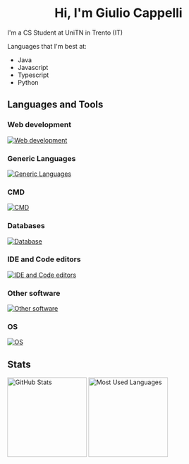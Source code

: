 <h1 align="center">Hi, I'm Giulio Cappelli</h1>

I'm a CS Student at UniTN in Trento (IT)

Languages that I'm best at:

- Java
- Javascript
- Typescript
- Python

## Languages and Tools

### Web development

[![Web development](https://skillicons.dev/icons?i=css,html,php,js,ts,nodejs,react,nextjs)]()

### Generic Languages

[![Generic Languages](https://skillicons.dev/icons?i=cpp,cs,dotnet,java,python,r)]()

### CMD

[![CMD](https://skillicons.dev/icons?i=bash,docker,git)]()

### Databases

[![Database](https://skillicons.dev/icons?i=mongo,mysql,postgres)]()

### IDE and Code editors

[![IDE and Code editors](https://skillicons.dev/icons?i=idea,vscode,visualstudio)]()

### Other software

[![Other software](https://skillicons.dev/icons?i=latex,postman,arduino,figma)]()

### OS
[![OS](https://skillicons.dev/icons?i=windows,apple,linux,raspberrypi)]()

## Stats

<div>
  <img height="180rem" alt="GitHub Stats" src="https://github-readme-stats.vercel.app/api?username=Giulio-Cappelli&show_icons=true&theme=dark&count_private=true&bg_color=0d1117"/>
  <img height="180em" alt="Most Used Languages" src="https://github-readme-stats.vercel.app/api/top-langs/?username=Giulio-Cappelli&layout=compact&langs_count-16&theme=dark&bg_color=0d1117"/>
</div>

